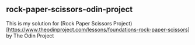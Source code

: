 ## rock-paper-scissors-odin-project

This is my solution for (Rock Paper Scissors Project)[https://www.theodinproject.com/lessons/foundations-rock-paper-scissors] by The Odin Project